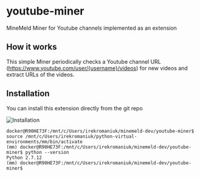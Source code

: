 # youtube-miner
MineMeld Miner for Youtube channels implemented as an extension

## How it works

This simple Miner periodically checks a Youtube channel URL (https://www.youtube.com/user/{username}/videos) for new videos and extract URLs of the videos.

## Installation

You can install this extension directly from the git repo

![Installation](https://paloaltonetworks.github.io/youtube-miner/mm-git-extension.gif?_=2 "Installation")

```
docker@R90HE73F:/mnt/c/Users/irekromaniuk/minemeld-dev/youtube-miner$ source /mnt/c/Users/irekromaniuk/python-virtual-environments/mm/bin/activate
(mm) docker@R90HE73F:/mnt/c/Users/irekromaniuk/minemeld-dev/youtube-miner$ python --version
Python 2.7.12
(mm) docker@R90HE73F:/mnt/c/Users/irekromaniuk/minemeld-dev/youtube-miner$
```
